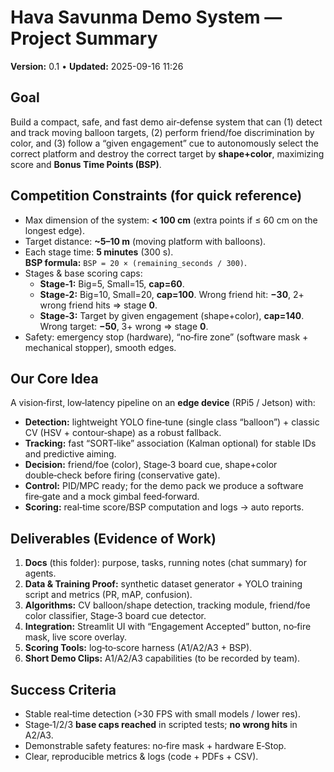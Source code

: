 # Hava Savunma Demo System — Project Summary
**Version:** 0.1 • **Updated:** 2025-09-16 11:26

## Goal
Build a compact, safe, and fast demo air‑defense system that can (1) detect and track moving balloon targets, (2) perform friend/foe discrimination by color, and (3) follow a “given engagement” cue to autonomously select the correct platform and destroy the correct target by **shape+color**, maximizing score and **Bonus Time Points (BSP)**.

## Competition Constraints (for quick reference)
- Max dimension of the system: **< 100 cm** (extra points if ≤ 60 cm on the longest edge).
- Target distance: **~5–10 m** (moving platform with balloons).
- Each stage time: **5 minutes** (300 s).  
  **BSP formula:** `BSP = 20 × (remaining_seconds / 300)`.
- Stages & base scoring caps:
  - **Stage‑1:** Big=5, Small=15, **cap=60**.
  - **Stage‑2:** Big=10, Small=20, **cap=100**. Wrong friend hit: **−30**, 2+ wrong friend hits ⇒ stage **0**.
  - **Stage‑3:** Target by given engagement (shape+color), **cap=140**. Wrong target: **−50**, 3+ wrong ⇒ stage **0**.
- Safety: emergency stop (hardware), “no‑fire zone” (software mask + mechanical stopper), smooth edges.

## Our Core Idea
A vision‑first, low‑latency pipeline on an **edge device** (RPi5 / Jetson) with:
- **Detection:** lightweight YOLO fine‑tune (single class “balloon”) + classic CV (HSV + contour‑shape) as a robust fallback.
- **Tracking:** fast “SORT‑like” association (Kalman optional) for stable IDs and predictive aiming.
- **Decision:** friend/foe (color), Stage‑3 board cue, shape+color double‑check before firing (conservative gate).
- **Control:** PID/MPC ready; for the demo pack we produce a software fire‑gate and a mock gimbal feed‑forward.
- **Scoring:** real‑time score/BSP computation and logs → auto reports.

## Deliverables (Evidence of Work)
1. **Docs** (this folder): purpose, tasks, running notes (chat summary) for agents.
2. **Data & Training Proof:** synthetic dataset generator + YOLO training script and metrics (PR, mAP, confusion).
3. **Algorithms:** CV balloon/shape detection, tracking module, friend/foe color classifier, Stage‑3 board cue detector.
4. **Integration:** Streamlit UI with “Engagement Accepted” button, no‑fire mask, live score overlay.
5. **Scoring Tools:** log‑to‑score harness (A1/A2/A3 + BSP).
6. **Short Demo Clips:** A1/A2/A3 capabilities (to be recorded by team).

## Success Criteria
- Stable real‑time detection (>30 FPS with small models / lower res).
- Stage‑1/2/3 **base caps reached** in scripted tests; **no wrong hits** in A2/A3.
- Demonstrable safety features: no‑fire mask + hardware E‑Stop.
- Clear, reproducible metrics & logs (code + PDFs + CSV).
